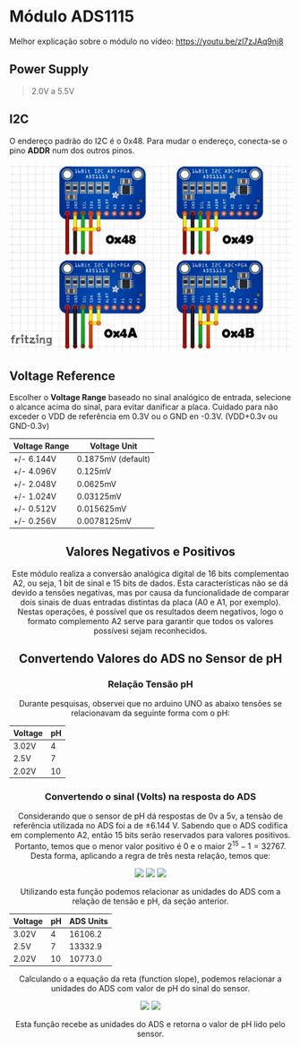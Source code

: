 # Módulo ADS1115

Melhor explicação sobre o módulo no vídeo: https://youtu.be/zl7zJAq9nj8


## Power Supply

> 2.0V a 5.5V

## I2C 

O endereço padrão do I2C é o 0x48. Para mudar o endereço, conecta-se o pino **ADDR** num dos outros pinos.

![](ADS1115-Addr.jpg)

## Voltage Reference

Escolher o **Voltage Range** baseado no sinal analógico de entrada, selecione o alcance acima do sinal, para evitar danificar a placa. Cuidado para não exceder o VDD de referência em 0.3V ou o GND en -0.3V. (VDD+0.3v ou GND-0.3v)
<center>

|Voltage Range|Voltage Unit|
|-|-|
|+/- 6.144V | 0.1875mV (default)|
|+/- 4.096V | 0.125mV|
|+/- 2.048V | 0.0625mV|
|+/- 1.024V | 0.03125mV|
|+/- 0.512V | 0.015625mV|
|+/- 0.256V | 0.0078125mV|

## Valores Negativos e Positivos

Este módulo realiza a conversão analógica digital de 16 bits complementao A2, ou seja, 1 bit de sinal e 15 bits de dados. Esta características não se dá devido a tensões negativas, mas por causa da funcionalidade de comparar dois sinais de duas entradas distintas da placa (A0 e A1, por exemplo). Nestas operações, é possível que os resultados deem negativos, logo o formato complemento A2 serve para garantir que todos os valores possívesi sejam reconhecidos.

## Convertendo Valores do ADS no Sensor de pH
<center>

### Relação Tensão pH
Durante pesquisas, observei que no arduino UNO as abaixo tensões se relacionavam da seguinte forma com o pH:

|Voltage|pH|
|-|-|
|3.02V|4|
|2.5V|7|
|2.02V|10|

### Convertendo o sinal (Volts) na resposta do ADS

Considerando que o sensor de pH dá respostas de 0v a 5v, a tensão de referência utilizada no ADS foi a de $\pm 6.144$  V. Sabendo que o ADS codifica em complemento A2, então 15 bits serão reservados para valores positivos. Portanto, temos que o menor valor positivo é $0$ e o maior $2^{15}-1 = 32767$. Desta forma, aplicando a regra de três nesta relação, temos que:

<img src="https://render.githubusercontent.com/render/math?math=6.144\ \text{volts}\ = 32767\ \text{units}">
<img src="https://render.githubusercontent.com/render/math?math=x\ \text{volts}\ = f(x)\ \text{units}">
<img src="https://render.githubusercontent.com/render/math?math=f(x) = \frac{32767x}{6.144}">

Utilizando esta função podemos relacionar as unidades do ADS com a relação de tensão e pH, da seção anterior.

|Voltage|pH|ADS Units|
|-|-|-|
|3.02V|4|16106.2|
|2.5V|7|13332.9|
|2.02V|10|10773.0|

Calculando o a equação da reta (function slope), podemos relacionar a unidades do ADS com valor de pH do sinal do sensor.

<img src="https://render.githubusercontent.com/render/math?math=det\left(\begin{array}{ccc} 16106.2 & 4  & 1\\10773.0 & 10 & 1\\x & y & 1\\\end{array}\right) = 0">
<img src="https://render.githubusercontent.com/render/math?math=f(x) = 22.1199 - 0.00112503 x">

Esta função recebe as unidades do ADS e retorna o valor de pH lido pelo sensor.

